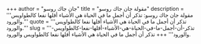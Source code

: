 +++
author = "جان جاك روسو"
title = "مقولة جان جاك روسو"
description = '''مقولة جان جاك روسو: تذكر أن أجمل ما في الحياة هي الأشياء أقلها نفعا كالطواويس والورود.'''
quote = '''تذكر أن أجمل ما في الحياة هي الأشياء أقلها نفعا كالطواويس والورود.'''
slug = '''تذكر-أن-أجمل-ما-في-الحياة-هي-الأشياء-أقلها-نفعا-كالطواويس-والورود'''
+++
تذكر أن أجمل ما في الحياة هي الأشياء أقلها نفعا كالطواويس والورود.
